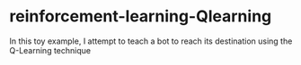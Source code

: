 # reinforcement-learning-Qlearning
In this toy example, I attempt to teach a bot to reach its destination using the Q-Learning technique
